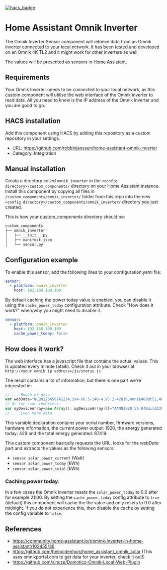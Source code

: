 [![hacs_badge](https://img.shields.io/badge/HACS-Default-orange.svg?style=for-the-badge)](https://github.com/custom-components/hacs)

# Home Assistant Omnik Inverter
The Omnik Inverter Sensor component will retrieve data from an Omnik inverter connected to your local network.
It has been tested and developed on an Omnik 4K TL2 and it might work for other inverters as well.

The values will be presented as sensors in [Home Assistant](https://home-assistant.io/).

## Requirements

Your Omnik Inverter needs to be connected to your local network, as this custom component will utilise the web interface of the Omnik inverter to read data. All you need to know is the IP address of the Omnik inverter and you are good to go.

## HACS installation

Add this component using HACS by adding this repository as a custom repository in your settings.
- URL: https://github.com/robbinjanssen/home-assistant-omnik-inverter
- Category: Integration

## Manual installation

Create a directory called `omnik_inverter` in the `<config directory>/custom_components/` directory on your Home Assistant instance.
Install this component by copying all files in `/custom_components/omnik_inverter/` folder from this repo into the new `<config directory>/custom_components/omnik_inverter/` directory you just created.

This is how your custom_components directory should be:
```bash
custom_components
├── omnik_inverter
│   ├── __init__.py
│   ├── manifest.json
│   └── sensor.py
```

## Configuration example

To enable this sensor, add the following lines to your configuration.yaml file:

``` YAML
sensor:
  - platform: omnik_inverter
    host: 192.168.100.100
```

By default caching the power today value is enabled, you can disable it using the `cache_power_today` configuration attribute. Check "How does it work?" when/why you might need to disable it.

``` YAML
sensor:
  - platform: omnik_inverter
    host: 192.168.100.100
    cache_power_today: false
```

## How does it work?

The web interface has a javascript file that contains the actual values. This is updated every minute (afaik). Check it out in your browser at `http://<your omnik ip address>/js/status.js`

The result contains a lot of information, but there is one part we're interested in:
```js
// ... Bunch of data
var webData="NLBN1234567A1234,iv4-V6.5-140-4,V5.2-42819,omnik4000tl2,4000,1920,429,87419,,3,";
// Or for some inverters:
var myDeviceArray=new Array(); myDeviceArray[0]="AANN3020,V5.04Build230,V4.13Build253,Omnik3000tl,3000,1313,685,9429,,1,";
// ... Even more data
```

This variable declaration contains your serial number, firmware versions, hardware information, the current power output: 1920, the energy generated today: 429 and the total energy generated: 87419.

This custom component basically requests the URL, looks for the _webData_ part and extracts the values as the following sensors:
- `sensor.solar_power_current` (Watt)
- `sensor.solar_power_today` (kWh)
- `sensor.solar_power_total` (kWh)

### Caching power today.

In a few cases the Omnik inverter resets the `solar_power_today` to 0.0 after for example 21:00. By setting the `cache_power_today` config attribute to `true` (default) this component will cache the the value and only resets to 0.0 after midnight. If you do not experience this, then disable the cache by setting the config variable to `false`.

## References

- https://community.home-assistant.io/t/omink-inverter-in-home-assistant/102455/36
- https://github.com/heinoldenhuis/home_assistant_omnik_solar (This uses omnikportal.com to get data for your inverter, check it out!)
- https://github.com/sincze/Domoticz-Omnik-Local-Web-Plugin
